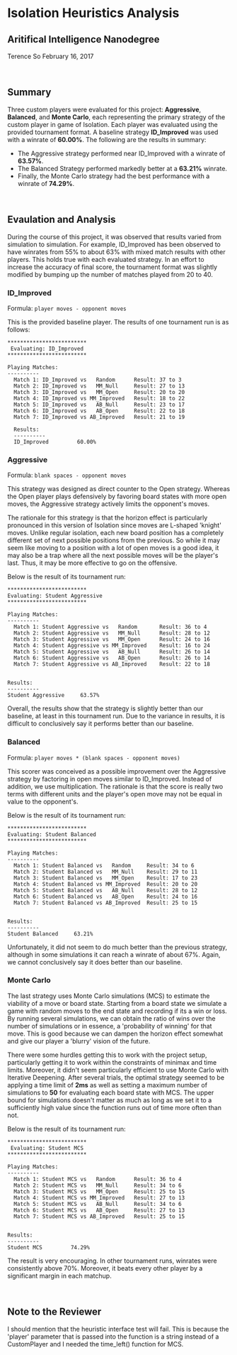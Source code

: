 # Isolation Heuristics Analysis
## Aritifical Intelligence Nanodegree
Terence So
February 16, 2017

<br>

## Summary

Three custom players were evaluated for this project: **Aggressive**, **Balanced**, and **Monte Carlo**, each representing the primary strategy of the custom player in game of Isolation. Each player was evaluated using the provided tournament format. A baseline strategy **ID_Improved** was used with a winrate of **60.00%**. The following are the results in summary:

* The Aggressive strategy performed near ID_Improved with a winrate of **63.57%**.
* The Balanced Strategy performed markedly better at a **63.21%** winrate.
* Finally, the Monte Carlo strategy had the best performance with a winrate of **74.29%**.

<br>

## Evaulation and Analysis

During the course of this project, it was observed that results varied from simulation to simulation. For example, ID_Improved has been observed to have winrates from 55% to about 63% with mixed match results with other players. This holds true with each evaluated strategy. In an effort to increase the accuracy of final score, the tournament format was slightly modified by bumping up the number of matches played from 20 to 40.

<div style="page-break-after: always;"></div>

### ID_Improved

Formula: `player moves - opponent moves`

This is the provided baseline player. The results of one tournament run is as follows:

```
*************************
 Evaluating: ID_Improved
*************************

Playing Matches:
----------
  Match 1: ID_Improved vs   Random    	Result: 37 to 3
  Match 2: ID_Improved vs   MM_Null   	Result: 27 to 13
  Match 3: ID_Improved vs   MM_Open   	Result: 20 to 20
  Match 4: ID_Improved vs MM_Improved 	Result: 18 to 22
  Match 5: ID_Improved vs   AB_Null   	Result: 23 to 17
  Match 6: ID_Improved vs   AB_Open   	Result: 22 to 18
  Match 7: ID_Improved vs AB_Improved 	Result: 21 to 19

  Results:
  ----------
  ID_Improved         60.00%
```

<div style="page-break-after: always;"></div>

### Aggressive

Formula: `blank spaces - opponent moves`

This strategy was designed as direct counter to the Open strategy. Whereas the Open player plays defensively by favoring board states with more open moves, the Aggressive strategy actively limits the opponent's moves.

The rationale for this strategy is that the horizon effect is particularly pronounced in this version of Isolation since moves are L-shaped 'knight' moves. Unlike regular isolation, each new board position has a completely different set of next possible positions from the previous. So while it may seem like moving to a position with a lot of open moves is a good idea, it may also be a trap where all the next possible moves will be the player's last. Thus, it may be more effective to go on the offensive.

Below is the result of its tournament run:

```
*************************
Evaluating: Student Aggressive
*************************

Playing Matches:
----------
  Match 1: Student Aggressive vs   Random    	Result: 36 to 4
  Match 2: Student Aggressive vs   MM_Null   	Result: 28 to 12
  Match 3: Student Aggressive vs   MM_Open   	Result: 24 to 16
  Match 4: Student Aggressive vs MM_Improved 	Result: 16 to 24
  Match 5: Student Aggressive vs   AB_Null   	Result: 26 to 14
  Match 6: Student Aggressive vs   AB_Open   	Result: 26 to 14
  Match 7: Student Aggressive vs AB_Improved 	Result: 22 to 18


Results:
----------
Student Aggressive     63.57%
```

Overall, the results show that the strategy is slightly better than our baseline, at least in this tournament run. Due to the variance in results, it is difficult to conclusively say it performs better than our baseline.

<div style="page-break-after: always;"></div>

### Balanced

Formula: `player moves * (blank spaces - opponent moves)`

This scorer was conceived as a possible improvement over the Aggressive strategy by factoring in open moves similar to ID_Improved. Instead of addition, we use multiplication. The rationale is that the score is really two terms with different units and the player's open move may not be equal in value to the opponent's.

Below is the result of its tournament run:

```
*************************
Evaluating: Student Balanced
*************************

Playing Matches:
----------
  Match 1: Student Balanced vs   Random    	Result: 34 to 6
  Match 2: Student Balanced vs   MM_Null   	Result: 29 to 11
  Match 3: Student Balanced vs   MM_Open   	Result: 17 to 23
  Match 4: Student Balanced vs MM_Improved 	Result: 20 to 20
  Match 5: Student Balanced vs   AB_Null   	Result: 28 to 12
  Match 6: Student Balanced vs   AB_Open   	Result: 24 to 16
  Match 7: Student Balanced vs AB_Improved 	Result: 25 to 15


Results:
----------
Student Balanced     63.21%
```

Unfortunately, it did not seem to do much better than the previous strategy, although in some simulations it can reach a winrate of about 67%. Again, we cannot conclusively say it does better than our baseline.

<div style="page-break-after: always;"></div>

### Monte Carlo

The last strategy uses Monte Carlo simulations (MCS) to estimate the viability of a move or board state. Starting from a board state we simulate a game with random moves to the end state and recording if its a win or loss. By running several simulations, we can obtain the ratio of wins over the number of simulations or in essence, a 'probability of winning' for that move. This is good because we can dampen the horizon effect somewhat and give our player a 'blurry' vision of the future.

There were some hurdles getting this to work with the project setup, particularly getting it to work within the constraints of minimax and time limits. Moreover, it didn't seem particularly efficient to use Monte Carlo with Iterative Deepening. After several trials, the optimal strategy seemed to be applying a time limit of **2ms** as well as setting a maximum number of simulations to **50** for evaluating each board state with MCS. The upper bound for simulations doesn't matter as much as long as we set it to a sufficiently high value since the function runs out of time more often than not.

Below is the result of its tournament run:

```
*************************
 Evaluating: Student MCS
*************************

Playing Matches:
----------
  Match 1: Student MCS vs   Random    	Result: 36 to 4
  Match 2: Student MCS vs   MM_Null   	Result: 34 to 6
  Match 3: Student MCS vs   MM_Open   	Result: 25 to 15
  Match 4: Student MCS vs MM_Improved 	Result: 27 to 13
  Match 5: Student MCS vs   AB_Null   	Result: 34 to 6
  Match 6: Student MCS vs   AB_Open   	Result: 27 to 13
  Match 7: Student MCS vs AB_Improved 	Result: 25 to 15


Results:
----------
Student MCS         74.29%
```

The result is very encouraging. In other tournament runs, winrates were consistently above 70%. Moreover, it beats every other player by a significant margin in each matchup.

<br>

## Note to the Reviewer

I should mention that the heuristic interface test will fail. This is because the 'player' parameter that is passed into the function is a string instead of a CustomPlayer and I needed the time_left() function for MCS.
